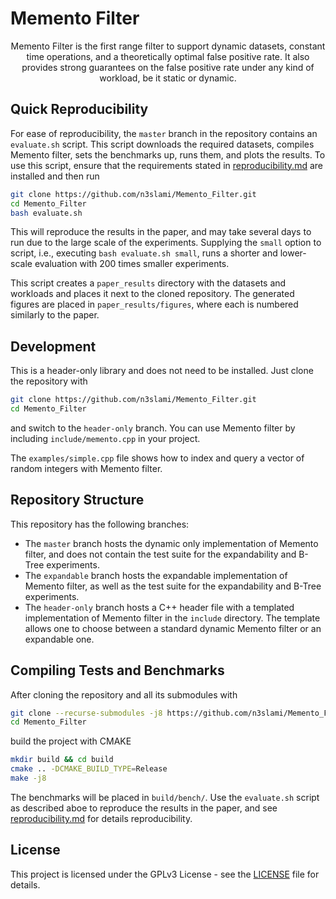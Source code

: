 # Memento Filter

<p align="center">
Memento Filter is the first range filter to support dynamic datasets, constant
time operations, and a theoretically optimal false positive rate. It also
provides strong guarantees on the false positive rate under any kind of
workload, be it static or dynamic. 
</p>

## Quick Reproducibility
For ease of reproducibility, the `master` branch in the repository contains an
`evaluate.sh` script. This script downloads the required datasets, compiles
Memento filter, sets the benchmarks up, runs them, and plots the results. To
use this script, ensure that the requirements stated in
[reproducibility.md](bench/reproducibility.md) are installed and then run
```bash
git clone https://github.com/n3slami/Memento_Filter.git
cd Memento_Filter
bash evaluate.sh
```
This will reproduce the results in the paper, and may take several days to run
due to the large scale of the experiments. Supplying the `small` option to
script, i.e., executing `bash evaluate.sh small`, runs a shorter and
lower-scale evaluation with 200 times smaller experiments.

This script creates a `paper_results` directory with the datasets and workloads
and places it next to the cloned repository. The generated figures are placed
in `paper_results/figures`, where each is numbered similarly to the paper.

## Development

This is a header-only library and does not need to be installed. Just clone the
repository with
```bash
git clone https://github.com/n3slami/Memento_Filter.git
cd Memento_Filter
```
and switch to the `header-only` branch. You can use Memento filter by including
`include/memento.cpp` in your project.

The `examples/simple.cpp` file shows how to index and query a vector of random
integers with Memento filter.

## Repository Structure
This repository has the following branches:
- The `master` branch hosts the dynamic only implementation of Memento filter,
  and does not contain the test suite for the expandability and B-Tree
  experiments.
- The `expandable` branch hosts the expandable implementation of Memento
  filter, as well as the test suite for the expandability and B-Tree
  experiments.
- The `header-only` branch hosts a C++ header file with a templated
  implementation of Memento filter in the `include` directory. The template
  allows one to choose between a standard dynamic Memento filter or an
  expandable one.

## Compiling Tests and Benchmarks

After cloning the repository and all its submodules with
```bash
git clone --recurse-submodules -j8 https://github.com/n3slami/Memento_Filter.git
cd Memento_Filter
```
build the project with CMAKE
```bash
mkdir build && cd build
cmake .. -DCMAKE_BUILD_TYPE=Release
make -j8
```
The benchmarks will be placed in `build/bench/`. Use the `evaluate.sh` script
as described aboe to reproduce the results in the paper, and see
[reproducibility.md](bench/reproducibility.md) for details reproducibility.

## License

This project is licensed under the GPLv3 License - see the [LICENSE](LICENSE)
file for details.


